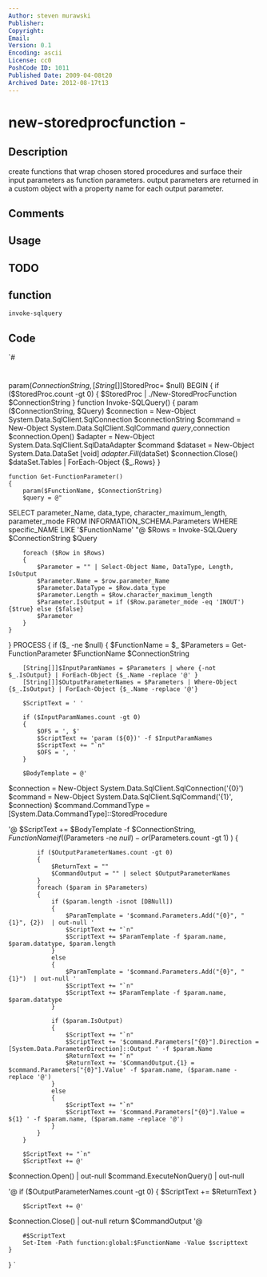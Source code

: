 ```yaml
---
Author: steven murawski
Publisher: 
Copyright: 
Email: 
Version: 0.1
Encoding: ascii
License: cc0
PoshCode ID: 1011
Published Date: 2009-04-08t20
Archived Date: 2012-08-17t13
---
```


# new-storedprocfunction - 

## Description

create functions that wrap chosen stored procedures and surface their input parameters as function parameters. output parameters are returned in a custom object with a property name for each output parameter.

## Comments



## Usage



## TODO



## function

`invoke-sqlquery`

## Code

`#
 #
  
  
 param($ConnectionString, [String[]]$StoredProc= $null)
 BEGIN
 {
 	if ($StoredProc.count -gt 0)
 	{
 		$StoredProc | ./New-StoredProcFunction $ConnectionString
 	}
 	function Invoke-SQLQuery()
 	{
 		param ($ConnectionString, $Query)
 		$connection = New-Object System.Data.SqlClient.SqlConnection $connectionString
 		$command = New-Object System.Data.SqlClient.SqlCommand $query,$connection
 		$connection.Open()
 		$adapter = New-Object System.Data.SqlClient.SqlDataAdapter $command
 		$dataset = New-Object System.Data.DataSet
 		[void] $adapter.Fill($dataSet)
 		$connection.Close()
 		$dataSet.Tables | ForEach-Object {$_.Rows} 
 	}
 	
 	function Get-FunctionParameter()
 	{
 		param($FunctionName, $ConnectionString)
 		$query = @"
 SELECT parameter_Name, data_type, character_maximum_length, parameter_mode
 FROM INFORMATION_SCHEMA.Parameters
 WHERE specific_NAME LIKE '$FunctionName'
 "@
 		$Rows = Invoke-SQLQuery $ConnectionString $Query 
 
 		foreach ($Row in $Rows)
 		{
 			$Parameter = "" | Select-Object Name, DataType, Length, IsOutput
 			$Parameter.Name = $row.parameter_Name
 			$Parameter.DataType = $Row.data_type
 			$Parameter.Length = $Row.character_maximum_length
 			$Parameter.IsOutput = if ($Row.parameter_mode -eq 'INOUT'){$true} else {$false}
 			$Parameter
 		}
 	}
 }
 PROCESS
 {
 	if ($_ -ne $null)
 	{
 		$FunctionName = $_
 		$Parameters = Get-FunctionParameter $FunctionName $ConnectionString
 		
 		[String[]]$InputParamNames = $Parameters | where {-not $_.IsOutput} | ForEach-Object {$_.Name -replace '@' }
 		[String[]]$OutputParameterNames = $Parameters | Where-Object {$_.IsOutput} | ForEach-Object {$_.Name -replace '@'}
 		
 		$ScriptText = ' '
 		
 		if ($InputParamNames.count -gt 0)
 		{
 			$OFS = ', $'
 			$ScriptText += 'param (${0})' -f $InputParamNames
 			$ScriptText += "`n" 
 			$OFS = ', '
 		}
 		
 		$BodyTemplate = @'
 $connection = New-Object System.Data.SqlClient.SqlConnection('{0}')
 $command = New-Object System.Data.SqlClient.SqlCommand('{1}', $connection)
 $command.CommandType = [System.Data.CommandType]::StoredProcedure
 
 '@
 		$ScriptText += $BodyTemplate -f $ConnectionString, $FunctionName
 		if ( ($Parameters -ne $null) -or ($Parameters.count -gt 1) )
 		{
 			
 			if ($OutputParameterNames.count -gt 0)
 			{
 				$ReturnText = "" 
 				$CommandOutput = "" | select $OutputParameterNames
 			}
 			foreach ($param in $Parameters)
 			{
 				if ($param.length -isnot [DBNull])
 				{
 					$ParamTemplate = '$command.Parameters.Add("{0}", "{1}", {2})  | out-null ' 
 					$ScriptText += "`n" 
 					$ScriptText += $ParamTemplate -f $param.name, $param.datatype, $param.length
 				}
 				else
 				{
 					$ParamTemplate = '$command.Parameters.Add("{0}", "{1}")  | out-null '
 					$ScriptText += "`n" 
 					$ScriptText += $ParamTemplate -f $param.name, $param.datatype
 				}
 				
 				if ($param.IsOutput)
 				{
 					$ScriptText += "`n" 
 					$ScriptText += '$command.Parameters["{0}"].Direction = [System.Data.ParameterDirection]::Output ' -f $param.Name
 					$ReturnText += "`n"
 					$ReturnText += '$CommandOutput.{1} = $command.Parameters["{0}"].Value' -f $param.name, ($param.name -replace '@')
 				}
 				else
 				{
 					$ScriptText += "`n" 
 					$ScriptText += '$command.Parameters["{0}"].Value = ${1} ' -f $param.name, ($param.name -replace '@')
 				}
 			}				
 		}
 		
 		$ScriptText += "`n"
 		$ScriptText += @'
 $connection.Open()  | out-null
 $command.ExecuteNonQuery() | out-null
 
 '@	
 		if ($OutputParameterNames.count -gt 0)
 		{
 			$ScriptText += $ReturnText
 		}
 		
 		$ScriptText += @'
 		
 $connection.Close() | out-null
 return $CommandOutput 
 '@
 		
 		#$ScriptText
 		Set-Item -Path function:global:$FunctionName -Value $scripttext
 	}
 }
`


